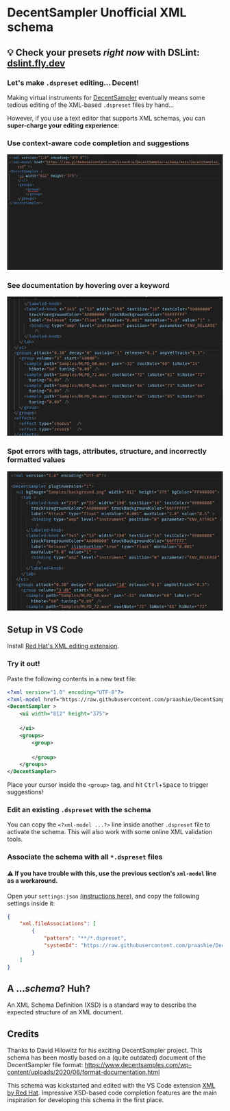 

# DecentSampler Unofficial XML schema
## :bulb: Check your presets _right now_ with DSLint: [dslint.fly.dev](https://dslint.fly.dev/)
### Let's make `.dspreset` editing... **Decent**!

Making virtual instruments for [DecentSampler](https://www.decentsamples.com/product/decent-sampler-plugin/) eventually means some tedious editing of the XML-based `.dspreset` files by hand...

However, if you use a text editor that supports XML schemas, you can **super-charge your editing experience**:

### Use context-aware code completion and suggestions
![Code completion screencast](images/demo_completion.gif)

### See documentation by hovering over a keyword
![Code completion screencast](images/demo_hover_doc.gif)

### Spot errors with tags, attributes, structure, and incorrectly formatted values
![Code completion screencast](images/demo_errors.gif)

## Setup in VS Code

Install [Red Hat's XML editing extension](https://marketplace.visualstudio.com/items?itemName=redhat.vscode-xml).

### Try it out!

Paste the following contents in a new text file:
```xml
<?xml version="1.0" encoding="UTF-8"?>
<?xml-model href="https://raw.githubusercontent.com/praashie/DecentSampler-schema/main/DecentSampler.xsd" ?>
<DecentSampler >
    <ui width="812" height="375">

    </ui>
    <groups>
        <group>
        
        </group>
    </groups>
</DecentSampler>
```
Place your cursor inside the `<group>` tag, and hit <kbd>Ctrl</kbd>+<kbd>Space</kbd> to trigger suggestions!

### Edit an existing `.dspreset` with the schema

You can copy the `<?xml-model ...?>` line inside another `.dspreset` file to activate the schema.
This will also work with some online XML validation tools.

### Associate the schema with all `*.dspreset` files

#### :warning: If you have trouble with this, use the previous section's `xml-model` line as a workaround.

Open your `settings.json` [(instructions here)](https://stackoverflow.com/a/65909052), and copy the following settings inside it:

```json
{
    "xml.fileAssociations": [
        {
            "pattern": "**/*.dspreset",
            "systemId": "https://raw.githubusercontent.com/praashie/DecentSampler-schema/main/DecentSampler.xsd"
        }
    ]
}
```

## A ...*schema*? Huh?

An XML Schema Definition (XSD) is a standard way to describe the expected structure of an XML document.

## Credits

Thanks to David Hilowitz for his exciting DecentSampler project.
This schema has been mostly based on a (quite outdated) document of the DecentSampler file format: https://www.decentsamples.com/wp-content/uploads/2020/06/format-documentation.html

This schema was kickstarted and edited with the VS Code extension [XML by Red Hat](https://marketplace.visualstudio.com/items?itemName=redhat.vscode-xml).
Impressive XSD-based code completion features are the main inspiration for developing this schema in the first place.